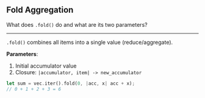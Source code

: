 ## Fold Aggregation

What does `.fold()` do and what are its two parameters?

---

`.fold()` combines all items into a single value (reduce/aggregate).

**Parameters**:
1. Initial accumulator value
2. Closure: `|accumulator, item| -> new_accumulator`

```rust
let sum = vec.iter().fold(0, |acc, x| acc + x);
// 0 + 1 + 2 + 3 = 6
```

